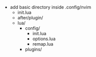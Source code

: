 - add basic directory inside .config/nvim
    - init.lua
    - after/plugin/
    - lua/
        - config/
            - init.lua
            - options.lua
            - remap.lua
        - plugins/
